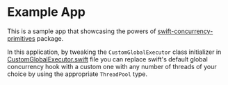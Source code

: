 # Example App

This is a sample app that showcasing the powers of [swift-concurrency-primitives](https://github.com/Genaro-Chris/swift-concurrency-primitives) package.

In this application, by tweaking the ``CustomGlobalExecutor`` class initializer in [CustomGlobalExecutor.swift](Sources/GlobalExecutor.swift) file you can replace swift's default global concurrency hook with a custom one with any number of threads of your choice by using the appropriate `ThreadPool` type.
